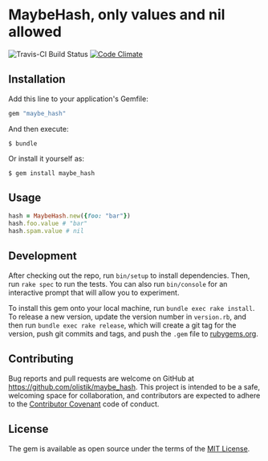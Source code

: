 # MaybeHash, only values and nil allowed

![Travis-CI Build Status](https://travis-ci.org/olistik/maybe_hash.svg)
[![Code Climate](https://codeclimate.com/github/olistik/maybe_hash/badges/gpa.svg)](https://codeclimate.com/github/olistik/maybe_hash)

## Installation

Add this line to your application's Gemfile:

```ruby
gem "maybe_hash"
```

And then execute:

    $ bundle

Or install it yourself as:

    $ gem install maybe_hash

## Usage

```ruby
hash = MaybeHash.new({foo: "bar"})
hash.foo.value # "bar"
hash.spam.value # nil
```

## Development

After checking out the repo, run `bin/setup` to install dependencies. Then, run `rake spec` to run the tests. You can also run `bin/console` for an interactive prompt that will allow you to experiment.

To install this gem onto your local machine, run `bundle exec rake install`. To release a new version, update the version number in `version.rb`, and then run `bundle exec rake release`, which will create a git tag for the version, push git commits and tags, and push the `.gem` file to [rubygems.org](https://rubygems.org).

## Contributing

Bug reports and pull requests are welcome on GitHub at https://github.com/olistik/maybe_hash. This project is intended to be a safe, welcoming space for collaboration, and contributors are expected to adhere to the [Contributor Covenant](contributor-covenant.org) code of conduct.


## License

The gem is available as open source under the terms of the [MIT License](http://opensource.org/licenses/MIT).
